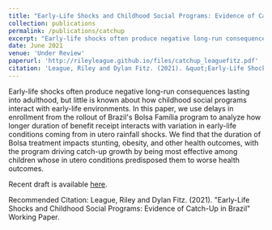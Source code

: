 ```yaml
---
title: "Early-Life Shocks and Childhood Social Programs: Evidence of Catch-Up in Brazil"
collection: publications
permalink: /publications/catchup
excerpt: "Early-life shocks often produce negative long-run consequences lasting into adulthood, but little is known about how childhood social programs interact with early-life environments. In this paper, we use delays in enrollment from the rollout of Brazil's Bolsa Família program to analyze how longer duration of benefit receipt interacts with variation in early-life conditions coming from in utero rainfall shocks. We find that the duration of Bolsa treatment impacts stunting, obesity, and other health outcomes, with the program driving catch-up growth by being most effective among children whose in utero conditions predisposed them to worse health outcomes."
date: June 2021
venue: 'Under Review'
paperurl: 'http://rileyleague.github.io/files/catchup_leaguefitz.pdf'
citation: 'League, Riley and Dylan Fitz. (2021). &quot;Early-Life Shocks and Childhood Social Programs: Evidence of Catch-Up in Brazil&quot; Working Paper.'
---
```

Early-life shocks often produce negative long-run consequences lasting into adulthood, but little is known about how childhood social programs interact with early-life environments. In this paper, we use delays in enrollment from the rollout of Brazil's Bolsa Família program to analyze how longer duration of benefit receipt interacts with variation in early-life conditions coming from in utero rainfall shocks. We find that the duration of Bolsa treatment impacts stunting, obesity, and other health outcomes, with the program driving catch-up growth by being most effective among children whose in utero conditions predisposed them to worse health outcomes.

Recent draft is available [here](http://rileyleague.github.io/files/catchup_leaguefitz.pdf).

Recommended Citation: League, Riley and Dylan Fitz. (2021). &quot;Early-Life Shocks and Childhood Social Programs: Evidence of Catch-Up in Brazil&quot; Working Paper.

